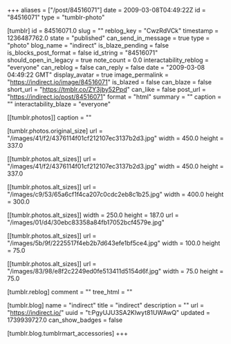 +++
aliases = ["/post/84516071"]
date = 2009-03-08T04:49:22Z
id = "84516071"
type = "tumblr-photo"

[tumblr]
id = 84516071.0
slug = ""
reblog_key = "CwzRdVCk"
timestamp = 1236487762.0
state = "published"
can_send_in_message = true
type = "photo"
blog_name = "indirect"
is_blaze_pending = false
is_blocks_post_format = false
id_string = "84516071"
should_open_in_legacy = true
note_count = 0.0
interactability_reblog = "everyone"
can_reblog = false
can_reply = false
date = "2009-03-08 04:49:22 GMT"
display_avatar = true
image_permalink = "https://indirect.io/image/84516071"
is_blazed = false
can_blaze = false
short_url = "https://tmblr.co/ZY3jby52Ppd"
can_like = false
post_url = "https://indirect.io/post/84516071"
format = "html"
summary = ""
caption = ""
interactability_blaze = "everyone"

[[tumblr.photos]]
caption = ""

[tumblr.photos.original_size]
url = "/images/41/f2/4376114f01cf212107ec3137b2d3.jpg"
width = 450.0
height = 337.0

[[tumblr.photos.alt_sizes]]
url = "/images/41/f2/4376114f01cf212107ec3137b2d3.jpg"
width = 450.0
height = 337.0

[[tumblr.photos.alt_sizes]]
url = "/images/c9/53/65a6cf1f4ca207c0cdc2eb8c1b25.jpg"
width = 400.0
height = 300.0

[[tumblr.photos.alt_sizes]]
width = 250.0
height = 187.0
url = "/images/01/d4/30ebc83358a84fb17052bcf4579e.jpg"

[[tumblr.photos.alt_sizes]]
url = "/images/5b/9f/2225517f4eb2b7d643efe1bf5ce4.jpg"
width = 100.0
height = 75.0

[[tumblr.photos.alt_sizes]]
url = "/images/83/98/e8f2c2249ed0fe513411d5154d6f.jpg"
width = 75.0
height = 75.0

[tumblr.reblog]
comment = ""
tree_html = ""

[tumblr.blog]
name = "indirect"
title = "indirect"
description = ""
url = "https://indirect.io/"
uuid = "t:PgyUJU3SA2Klwyt81UWAwQ"
updated = 1739939727.0
can_show_badges = false

[tumblr.blog.tumblrmart_accessories]
+++
